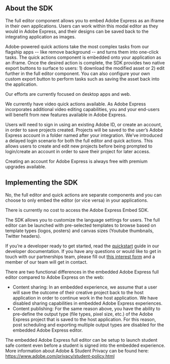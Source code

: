 ## About the SDK

<Accordion>

<AccordionItem header="What is the full editor? " isChevronIcon >

The full editor component allows you to embed Adobe Express as an iframe in their own applications. Users can work within this modal editor as they would in Adobe Express, and their designs can be saved back to the integrating application as images.

</AccordionItem>

<AccordionItem header="What are quick actions?" isChevronIcon >

Adobe-powered quick actions take the most complex tasks from our flagship apps -- like remove background -- and turns them into one-click tasks. The quick actions component is embedded onto your application as an iframe. Once the desired action is complete, the SDK provides two native export buttons to surface to users: 1) download the modified asset or 2) edit further in the full editor component. You can also configure your own custom export button to perform tasks such as saving the asset back into the application.

</AccordionItem>

<AccordionItem header="Do you have a mobile SDK?" isChevronIcon >

Our efforts are currently focused on desktop apps and web.

</AccordionItem>

<AccordionItem header="Do you support video editing?" isChevronIcon >

We currently have video quick actions available. As Adobe Express incorporates additional video editing capabilities, you and your end-users will benefit from new features available in Adobe Express.

</AccordionItem>

<AccordionItem header="Do my users need an Adobe ID?" isChevronIcon >

Users will need to sign in using an existing Adobe ID, or create an account, in order to save projects created. Projects will be saved to the user’s Adobe Express account in a folder named after your integration. We’ve introduced a delayed login scenario for both the full editor and quick actions. This allows users to create and edit new projects before being prompted to login/create an account in order to save their project for later access.

Creating an account for Adobe Express is always free with premium upgrades available.  

</AccordionItem>

</Accordion>

## Implementing the SDK

<Accordion>

<AccordionItem header="Do I need to embed both the full editor and quick actions?" isChevronIcon >

No, the full editor and quick actions are separate components and you can choose to only embed the editor (or vice versa) in your applications.

</AccordionItem>

<AccordionItem header="Is there a cost to use the SDK? " isChevronIcon >

There is currently no cost to access the Adobe Express Embed SDK.

</AccordionItem>

<AccordionItem header="What customizations are available in the SDK?" isChevronIcon >

The SDK allows you to customize the language settings for users. The full editor can be launched with pre-selected templates to browse based on template types (logos, posters) and canvas sizes (Youtube thumbnails, Twitter headers).

</AccordionItem>

<AccordionItem header="How do I get started? Do I need to apply?" isChevronIcon >

If you’re a developer ready to get started, read the [quickstart](https://developer.adobe.com/embed-sdk/docs/guides/) guide in our developer documentation. If you have any questions or would like to get in touch with our partnerships team, please fill out [this interest form](https://survey.adobe.com/jfe/form/SV_9LggYGfzm9w4Yaq) and a member of our team will get in contact.  

</AccordionItem>

<AccordionItem header="How does the full editor component provided by the SDK differ from the free/paid versions of [Adobe Express](https://adobe.com/express)? " isChevronIcon >

There are two functional differences in the embedded Adobe Express full editor compared to Adobe Express on the web:

* Content sharing: In an embedded experience, we assume that a user will save the outcome of their creative project back to the host application in order to continue work in the host application. We have disabled sharing capabilities in embedded Adobe Express experiences.  
* Content publishing: For the same reason above, you have the ability to pre-define the output type (file types, pixel size, etc.) of the Adobe Express project that is saved to the host application. For this reason, post scheduling and exporting multiple output types are disabled for the embedded Adobe Express editor.  

</AccordionItem>

<AccordionItem header="My user base includes minors/students. How can I be assured they get appropriate content?" isChevronIcon >

The embedded Adobe Express full editor can be setup to launch student safe content even before a student is signed into the embedded experience. More information about Adobe & Student Privacy can be found here: https://www.adobe.com/privacy/student-policy.html  

</AccordionItem>

</Accordion>
